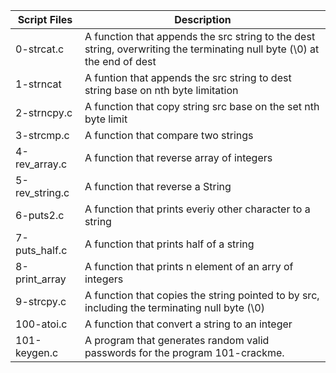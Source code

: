 
| Script Files | Description |
| ----------- | ----------- |
| 0-strcat.c |A function that appends the src string to the dest string, overwriting the terminating null byte (\0) at the end of dest |
| 1-strncat | A funtion that appends the src string to dest string base on nth byte limitation |
| 2-strncpy.c | A function that copy string src base on the set nth byte limit |
| 3-strcmp.c | A function that compare two strings |
| 4-rev_array.c | A function that reverse array of integers |
| 5-rev_string.c | A function that reverse a String |
| 6-puts2.c | A function that prints everiy other character to a string |
| 7-puts_half.c | A function that prints half of a string |
|8-print_array | A function that prints n element of an arry of integers |
|9-strcpy.c | A function that copies the string pointed to by src, including the terminating null byte (\0) |
| 100-atoi.c | A function that convert a string to an integer |
| 101-keygen.c |A program that generates random valid passwords for the program 101-crackme.
